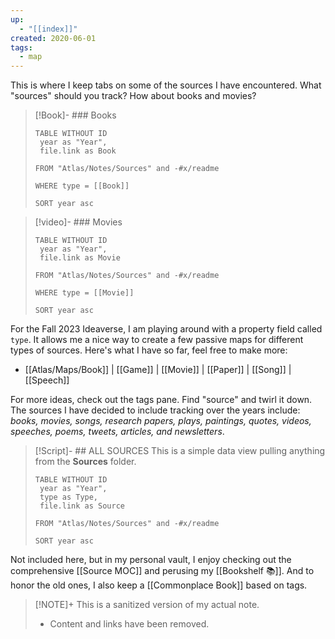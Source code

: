 ```yaml
---
up:
  - "[[index]]"
created: 2020-06-01
tags:
  - map
---
```

This is where I keep tabs on some of the sources I have encountered. 
What "sources" should you track? 
How about books and movies?

> [!Book]- ### Books
> ```dataview
> TABLE WITHOUT ID
>  year as "Year",
>  file.link as Book
>  
> FROM "Atlas/Notes/Sources" and -#x/readme
> 
> WHERE type = [[Book]]
> 
> SORT year asc
> ```

> [!video]- ### Movies
> ```dataview
> TABLE WITHOUT ID
>  year as "Year",
>  file.link as Movie
>  
> FROM "Atlas/Notes/Sources" and -#x/readme
> 
> WHERE type = [[Movie]]
> 
> SORT year asc
> ```

For the Fall 2023 Ideaverse, I am playing around with a property field called `type`. It allows me a nice way to create a few passive maps for different types of sources. Here's what I have so far, feel free to make more:

- [[Atlas/Maps/Book]] | [[Game]] | [[Movie]] | [[Paper]] | [[Song]] | [[Speech]]

For more ideas, check out the tags pane. Find "source" and twirl it down. The sources I have decided to include tracking over the years include: *books, movies, songs, research papers, plays, paintings, quotes, videos, speeches, poems, tweets, articles, and newsletters*. 

> [!Script]- ## ALL SOURCES
> This is a simple data view pulling anything from the **Sources** folder.
> 
> ```dataview
> TABLE WITHOUT ID
>  year as "Year",
>  type as Type,
>  file.link as Source
>  
> FROM "Atlas/Notes/Sources" and -#x/readme 
> 
> SORT year asc
> ```

Not included here, but in my personal vault, I enjoy checking out the comprehensive [[Source MOC]] and perusing my [[Bookshelf 📚]]. And to honor the old ones, I also keep a [[Commonplace Book]] based on tags.

> [!NOTE]+ This is a sanitized version of my actual note. 
> - Content and links have been removed.








